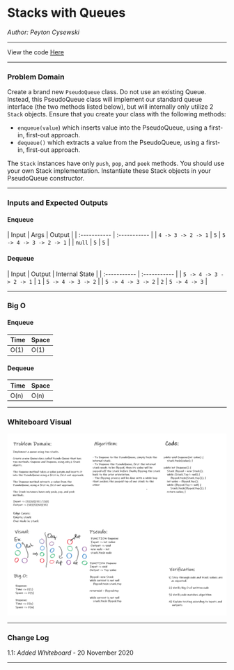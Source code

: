 # Stacks with Queues

*Author: Peyton Cysewski*

---

View the code [Here](../../../java/dsas/stacksandqueues/PseudoQueue.java)

---

### Problem Domain
Create a brand new `PseudoQueue` class. Do not use an existing Queue. Instead, this PseudoQueue class will implement our standard queue interface (the two methods listed below), but will internally only utilize 2 `Stack` objects. Ensure that you create your class with the following methods:

- `enqueue(value`) which inserts value into the PseudoQueue, using a first-in, first-out approach.
- `dequeue()` which extracts a value from the PseudoQueue, using a first-in, first-out approach.

The `Stack` instances have only `push`, `pop`, and `peek` methods. You should use your own Stack implementation. Instantiate these Stack objects in your PseudoQueue constructor.

---

### Inputs and Expected Outputs

#### Enqueue
| Input | Args | Output |
| :----------- | :----------- |
| `4 -> 3 -> 2 -> 1` | `5` | `5 -> 4 -> 3 -> 2 -> 1` |
| `null` | `5` | `5` |
#### Dequeue
| Input | Output | Internal State |
| :----------- | :----------- |
| `5 -> 4 -> 3 -> 2 -> 1` | `1` | `5 -> 4 -> 3 -> 2` |
| `5 -> 4 -> 3 -> 2` | `2` | `5 -> 4 -> 3` |


---

### Big O

#### Enqueue
| Time | Space |
| :----------- | :----------- |
| O(1) | O(1) |

#### Dequeue
| Time | Space |
| :----------- | :----------- |
| O(n) | O(n) |


---


### Whiteboard Visual
![Whiteboard](./assets/whiteboard.png)


---

### Change Log
1.1: *Added Whiteboard* - 20 November 2020  

---